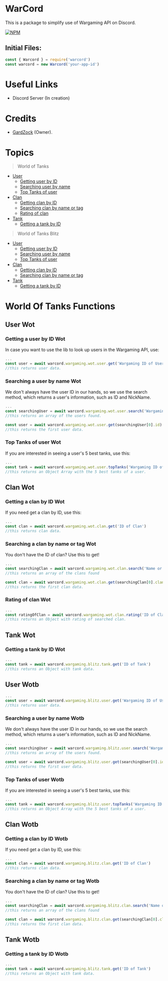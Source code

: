 # WarCord

This is a package to simplify use of Wargaming API on Discord.

[![NPM](https://nodei.co/npm/warcord.png)](https://nodei.co/npm/warcord/)

## Initial Files:
```js
const { Warcord } = require('warcord')
const warcord = new Warcord('your-app-id')
```

# Useful Links
- Discord Server (In creation)

# Credits

- [GardZock](https://github.com/GardZock) (Owner).

# Topics

> World of Tanks

- [User](#user-wot)
    - [Getting user by ID](#getting-a-user-by-id-wot)
    - [Searching user by name](#searching-a-user-by-name-wot)
    - [Top Tanks of user](#top-tanks-of-user-wot)
- [Clan](#clan-wot)
    - [Getting clan by ID](#getting-a-clan-by-id-wot)
    - [Searching clan by name or tag](#searching-a-clan-by-name-or-tag-wot)
    - [Rating of clan](#rating-of-clan-wot)
- [Tank](#tank-wot)
    - [Getting a tank by ID](#getting-a-tank-by-id-wot)

> World of Tanks Blitz
- [User](#user-wotb)
    - [Getting user by ID](#getting-a-user-by-id-wotb)
    - [Searching user by name](#searching-a-user-by-name-wotb)
    - [Top Tanks of user](#top-tanks-of-user-wotb)
- [Clan](#clan-wotb)
    - [Getting clan by ID](#getting-a-clan-by-id-wotb)
    - [Searching clan by name or tag](#searching-a-clan-by-name-or-tag-wotb)
- [Tank](#tank-wotb)
    - [Getting a tank by ID](#getting-a-tank-by-id-wotb)

# World Of Tanks Functions

## User Wot

### Getting a user by ID Wot

In case you want to use the lib to look up users in the Wargaming API, use:
```js
...
const user = await warcord.wargaming.wot.user.get('Wargaming ID of User')
//this returns user data.
```

### Searching a user by name Wot

We don't always have the user ID in our hands, so we use the search method, which returns a user's information, such as ID and NickName.
```js
...
const searchingUser = await warcord.wargaming.wot.user.search('Wargaming NickName of User')
//this returns an array of the users found.

const user = await warcord.wargaming.wot.user.get(searchingUser[0].id)
//this returns the first user data.
```

### Top Tanks of user Wot

If you are interested in seeing a user's 5 best tanks, use this:
```js
...
const tank = await warcord.wargaming.wot.user.topTanks('Wargaming ID of User')
//this returns an Object Array with the 5 best tanks of a user.
```

## Clan Wot

### Getting a clan by ID Wot

If you need get a clan by ID, use this:
```js
...
const clan = await warcord.wargaming.wot.clan.get('ID of Clan')
//this returns clan data.
```

### Searching a clan by name or tag Wot

You don't have the ID of clan? Use this to get!
```js
...
const searchingClan = await warcord.wargaming.wot.clan.search('Name or Tag of Clan')
//this returns an array of the clans found

const clan = await warcord.wargaming.wot.clan.get(searchingClan[0].clan_id)
//this returns the first clan data.
```

### Rating of clan Wot
```js
...
const ratingOfClan = await warcord.wargaming.wot.clan.rating('ID of Clan')
//this returns an Object with rating of searched clan.
```

## Tank Wot

### Getting a tank by ID Wot
```js
...
const tank = await warcord.wargaming.blitz.tank.get('ID of Tank')
//this returns an Object with tank data.
```




## User Wotb

```js
...
const user = await warcord.wargaming.blitz.user.get('Wargaming ID of User')
//this returns user data.
```

### Searching a user by name Wotb

We don't always have the user ID in our hands, so we use the search method, which returns a user's information, such as ID and NickName.
```js
...
const searchingUser = await warcord.wargaming.blitz.user.search('Wargaming NickName of User')
//this returns an array of the users found.

const user = await warcord.wargaming.blitz.user.get(searchingUser[0].id)
//this returns the first user data.
```

### Top Tanks of user Wotb

If you are interested in seeing a user's 5 best tanks, use this:
```js
...
const tank = await warcord.wargaming.blitz.user.topTanks('Wargaming ID of User')
//this returns an Object Array with the 5 best tanks of a user.
```

## Clan Wotb

### Getting a clan by ID Wotb

If you need get a clan by ID, use this:
```js
...
const clan = await warcord.wargaming.blitz.clan.get('ID of Clan')
//this returns clan data.
```

### Searching a clan by name or tag Wotb

You don't have the ID of clan? Use this to get!
```js
...
const searchingClan = await warcord.wargaming.blitz.clan.search('Name or Tag of Clan')
//this returns an array of the clans found

const clan = await warcord.wargaming.blitz.clan.get(searchingClan[0].clan_id)
//this returns the first clan data.
```

## Tank Wotb

### Getting a tank by ID Wotb
```js
...
const tank = await warcord.wargaming.blitz.tank.get('ID of Tank')
//this returns an Object with tank data.
```